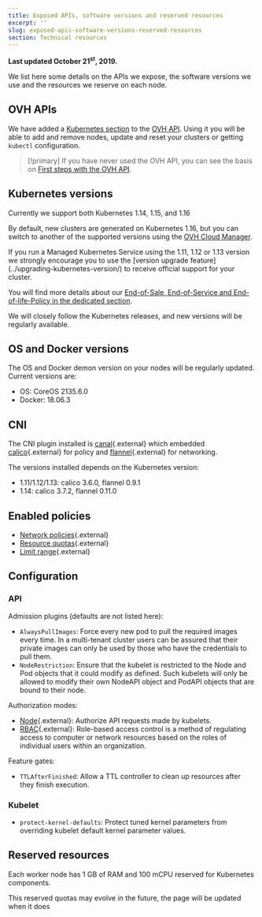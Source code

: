 ```yaml
---
title: Exposed APIs, software versions and reserved resources
excerpt: ''
slug: exposed-apis-software-versions-reserved-resources
section: Technical resources
---
```


**Last updated October 21<sup>st</sup>, 2019.**

We list here some details on the APIs we expose, the software versions we use and the resources we reserve on each node.


## OVH APIs 

We have added a [Kubernetes section](https://api.ovh.com/console/#/cloud/project/{serviceName}/kube) to the [OVH API](https://api.ovh.com/). Using it you will be able to add and remove nodes, update and reset your clusters or getting `kubectl` configuration.

> [!primary]
> If you have never used the OVH API, you can see the basis on [First steps with the OVH API](https://docs.ovh.com/gb/en/customer/first-steps-with-ovh-api/).


## Kubernetes versions


Currently we support both Kubernetes 1.14, 1.15, and 1.16

By default, new clusters are generated on Kubernetes 1.16, but you can switch to another of the supported versions using the [OVH Cloud Manager](https://www.ovh.com/manager/cloud/).


If you run a Managed Kubernetes Service using the 1.11, 1.12 or 1.13 version we strongly encourage you to use the [version upgrade feature]
(../upgrading-kubernetes-version/) to receive official support for your cluster.

You will find more details about our [End-of-Sale, End-of-Service and End-of-life-Policy in the dedicated section](../eos-eol-policies/).

We will closely follow the Kubernetes releases, and new versions will be regularly available.


## OS and Docker versions

The OS and Docker demon version on your nodes will be regularly updated. Current versions are:

- OS: CoreOS 2135.6.0
- Docker: 18.06.3

## CNI

The CNI plugin installed is [canal](https://github.com/projectcalico/canal){.external} which embedded [calico](https://github.com/projectcalico/calico){.external} for policy and [flannel](https://github.com/coreos/flannel/){.external} for networking.

The versions installed depends on the Kubernetes version:

- 1.11/1.12/1.13: calico 3.6.0, flannel 0.9.1
- 1.14: calico 3.7.2, flannel 0.11.0

## Enabled policies

- [Network policies](https://kubernetes.io/docs/concepts/services-networking/network-policies/){.external}
- [Resource quotas](https://kubernetes.io/docs/concepts/policy/resource-quotas/){.external}
- [Limit range](https://kubernetes.io/docs/concepts/policy/limit-range/){.external}


## Configuration

### API

Admission plugins (defaults are not listed here):

- `AlwaysPullImages`: Force every new pod to pull the required images every time. In a multi-tenant cluster users can be assured that their private images can only be used by those who have the credentials to pull them. 
- `NodeRestriction`: Ensure that the kubelet is restricted to the Node and Pod objects that it could modify as defined. Such kubelets will only be allowed to modify their own NodeAPI object and PodAPI objects that are bound to their node.

Authorization modes:

- [Node](https://kubernetes.io/docs/reference/access-authn-authz/node/){.external}: Authorize API requests made by kubelets.
- [RBAC](https://kubernetes.io/docs/reference/access-authn-authz/rbac/){.external}: Role-based access control is a method of regulating access to computer or network resources based on the roles of individual users within an organization.

Feature gates:

- `TTLAfterFinished`: Allow a TTL controller to clean up resources after they finish execution.

### Kubelet

- `protect-kernel-defaults`: Protect tuned kernel parameters from overriding kubelet default kernel parameter values.


## Reserved resources

Each worker node has 1 GB of RAM and 100 mCPU reserved for Kubernetes components. 

This reserved quotas may evolve in the future, the page will be updated when it does